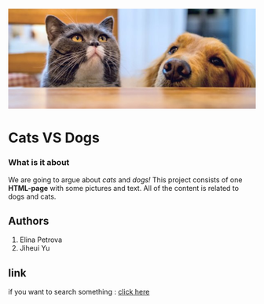 ![Cats VS Dogs!](images/banner.jpg "cat and dog")
# Cats VS Dogs

### What is it about

We are going to argue about *cats* and *dogs!*
This project consists of one **HTML-page** with some pictures and text. All of the content is related to dogs and cats.


## Authors
1. Elina Petrova 
2. Jiheui Yu 


## link

if you want to search something : [click here](http://google.com)



